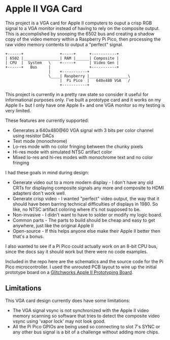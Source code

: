 # Apple II VGA Card

This project is a VGA card for Apple II computers to ouput a crisp RGB signal to a
VGA monitor instead of having to rely on the composite output. This is accomplished
by snooping the 6502 bus and creating a shadow copy of the video memory within a
Raspberry Pi Pico, then processing the raw video memory contents to output a "perfect"
signal.

    +------+                +-----+      +-----------+
    | 6502 |________________| RAM |______| Composite | 
    | CPU  |  System   \    +-----+      | Video Gen |
    +------+   Bus     |                 +-----------+
                       |    +-----------+
                       \____| Raspberry |_________________\
                            |  Pi Pico  |   640x480 VGA   /
                            +-----------+

This project is currently in a pretty raw state so consider it useful for informational
purposes only. I've built a prototype card and it works on my Apple II+ but I only have
one Apple II+ and one VGA monitor so my testing is very limited.

These features are currently supported:
 * Generates a 640x480@60 VGA signal with 3 bits per color channel using resistor DACs
 * Text mode (monochrome)
 * Lo-res mode with no color fringing between the chunky pixels
 * Hi-res mode with simulated NTSC artifact color
 * Mixed lo-res and hi-res modes with monochrome text and no color fringing

I had these goals in mind during design:
 * Generate video out to a more modern display - I don't have any old CRTs for
   displaying composite signals any more and composite to HDMI adapters don't work well.
 * Generate crisp video - I wanted "perfect" video output, the way that it should have
   been barring technical difficulties of displays in 1980. So like, no NTSC artifact
   coloring where it's not supposed to be.
 * Non-invasive - I didn't want to have to solder or modify my logic board.
 * Common parts - The parts to build should be cheap and easy to get anywhere,
   just like the original Apple II
 * Open-source - If this helps anyone else make their Apple II better then that's
   a bonus.

I also wanted to see if a Pi Pico could actually work on an 8-bit CPU bus, since the docs
say it should work but there were no code examples.

Included in the repo here are the schematics and the source code for the Pi Pico
microcontroller. I used the unrouted PCB layout to wire up the initial prototype
board on a [Glitchworks Apple II Prototyping Board](https://www.tindie.com/products/glitchwrks/gw-a2-1-glitchworks-apple-ii-prototyping-board/).


## Limitations

This VGA card design currently does have some limitations:
 * The VGA signal vsync is not synchronized with the Apple II video memory scanning so
   software that tries to detect the composite video vsync using 'vapor lock' may not
   look good.
 * All the Pi Pico GPIOs are being used so connecting to slot 7's SYNC or any other bus
   signal is a bit of a challenge without adding more chips.
